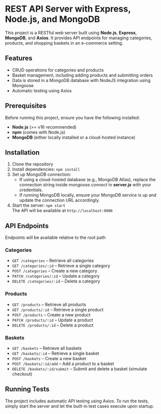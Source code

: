 # REST API Server with Express, Node.js, and MongoDB

This project is a RESTful web server built using <b>Node.js</b>, <b>Express</b>, <b>MongoDB</b>, and <b>Axios</b>. It provides API endpoints for managing categories, products, and shopping baskets in an e-commerce setting.

## Features
- CRUD operations for categories and products
- Basket management, including adding products and submitting orders
- Data is stored in a MongoDB database with NodeJS integration using Mongoose
- Automatic testing using Axios


## Prerequisites
Before running this project, ensure you have the following installed:
- <b>Node.js</b> (>= v16 recommended)
- <b>npm</b> (comes with Node.js)
- <b>MongoDB</b> (either locally installed or a cloud-hosted instance)

## Installation
1. Clone the repository
2. Install dependencies: <code>npm install</code>
3. Set up MongoDB connection:
    - If using a cloud-hosted database (e.g., MongoDB Atlas), replace the connection string inside <i>mongoose.connect</i> in <b>server.js</b> with your credentials.
    - If running MongoDB locally, ensure your MongoDB service is up and update the connection URL accordingly.
4. Start the server: <code>npm start</code><br>The API will be available at <code>http://localhost:9000</code>

## API Endpoints

Endpoints will be available relative to the root path

### Categories
- <code>GET /categories</code> – Retrieve all categories
- <code>GET /categories/:id</code> – Retrieve a single category
- <code>POST /categories</code> – Create a new category
- <code>PATCH /categories/:id</code> – Update a category
- <code>DELETE /categories/:id</code> – Delete a category

### Products
- <code>GET /products</code> – Retrieve all products
- <code>GET /products/:id</code> – Retrieve a single product
- <code>POST /products</code> – Create a new product
- <code>PATCH /products/:id</code> – Update a product
- <code>DELETE /products/:id</code> – Delete a product

### Baskets
- <code>GET /baskets</code> – Retrieve all baskets
- <code>GET /baskets/:id</code> – Retrieve a single basket
- <code>POST /baskets</code> – Create a new basket
- <code>POST /baskets/:id/add</code> – Add a product to a basket
- <code>DELETE /baskets/:id/submit</code> – Submit and delete a basket (simulate checkout)

## Running Tests

The project includes automatic API testing using Axios.
To run the tests, simply start the server and let the built-in test cases execute upon startup.
